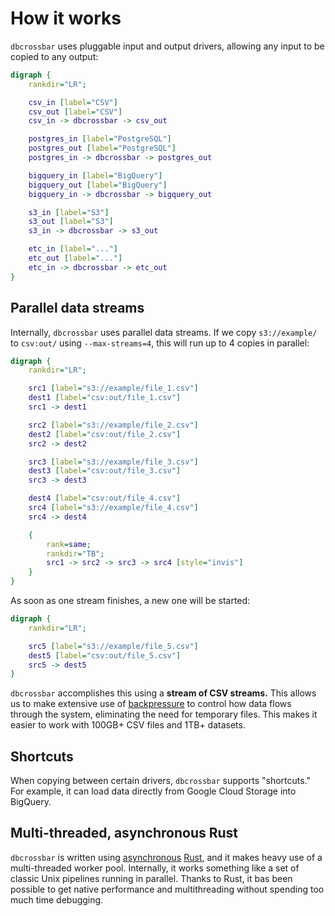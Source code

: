 # How it works

`dbcrossbar` uses pluggable input and output drivers, allowing any input to be copied to any output:

```dot process
digraph {
    rankdir="LR";

    csv_in [label="CSV"]
    csv_out [label="CSV"]
    csv_in -> dbcrossbar -> csv_out

    postgres_in [label="PostgreSQL"]
    postgres_out [label="PostgreSQL"]
    postgres_in -> dbcrossbar -> postgres_out

    bigquery_in [label="BigQuery"]
    bigquery_out [label="BigQuery"]
    bigquery_in -> dbcrossbar -> bigquery_out

    s3_in [label="S3"]
    s3_out [label="S3"]
    s3_in -> dbcrossbar -> s3_out

    etc_in [label="..."]
    etc_out [label="..."]
    etc_in -> dbcrossbar -> etc_out
}

```

## Parallel data streams

Internally, `dbcrossbar` uses parallel data streams. If we copy `s3://example/` to `csv:out/` using `--max-streams=4`, this will run up to 4 copies in parallel:

```dot process
digraph {
    rankdir="LR";

    src1 [label="s3://example/file_1.csv"]
    dest1 [label="csv:out/file_1.csv"]
    src1 -> dest1

    src2 [label="s3://example/file_2.csv"]
    dest2 [label="csv:out/file_2.csv"]
    src2 -> dest2

    src3 [label="s3://example/file_3.csv"]
    dest3 [label="csv:out/file_3.csv"]
    src3 -> dest3

    dest4 [label="csv:out/file_4.csv"]
    src4 [label="s3://example/file_4.csv"]
    src4 -> dest4

    {
        rank=same;
        rankdir="TB";
        src1 -> src2 -> src3 -> src4 [style="invis"]
    }
}
```

As soon as one stream finishes, a new one will be started:

```dot process
digraph {
    rankdir="LR";

    src5 [label="s3://example/file_5.csv"]
    dest5 [label="csv:out/file_5.csv"]
    src5 -> dest5
}
```

`dbcrossbar` accomplishes this using a **stream of CSV streams.** This allows us to make extensive use of [backpressure](https://ferd.ca/queues-don-t-fix-overload.html) to control how data flows through the system, eliminating the need for temporary files. This makes it easier to work with 100GB+ CSV files and 1TB+ datasets.

## Shortcuts

When copying between certain drivers, `dbcrossbar` supports "shortcuts." For example, it can load data directly from Google Cloud Storage into BigQuery.

## Multi-threaded, asynchronous Rust

`dbcrossbar` is written using [asynchronous](https://rust-lang.github.io/async-book/) [Rust](https://www.rust-lang.org/), and it makes heavy use of a multi-threaded worker pool. Internally, it works something like a set of classic Unix pipelines running in parallel. Thanks to Rust, it bas been possible to get native performance and multithreading without spending too much time debugging.
